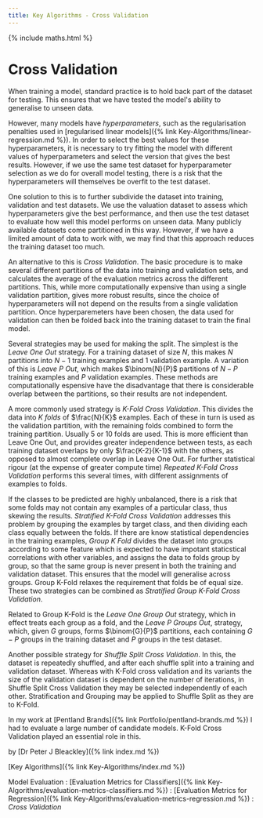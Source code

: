 ```yaml
---
title: Key Algorithms - Cross Validation
---
```


{% include maths.html %}

# Cross Validation

When training a model, standard practice is to hold back part of the dataset for testing. This ensures that we have tested the model's ability to generalise to unseen data.

However, many models have *hyperparameters*, such as the regularisation penalties used in [regularised linear models]({% link Key-Algorithms/linear-regression.md %}). In order to select the best values for these hyperparameters, it is necessary to try fitting the model with different values of hyperparameters and select the version that gives the best results. However, if we use the same test dataset for hyperparameter selection as we do for overall model testing, there is a risk that the hyperparameters will themselves be overfit to the test dataset.

One solution to this is to further subdivide the dataset into training, validation and test datasets. We use the valuation dataset to assess which hyperparameters give the best performance, and then use the test dataset to evaluate how well this model performs on unseen data. Many publicly available datasets come partitioned in this way. However, if we have a limited amount of data to work with, we may find that this approach reduces the training dataset too much.

An alternative to this is *Cross Validation*. The basic procedure is to make several different partitions of the data into training and validation sets, and calculates the average of the evaluation metrics across the different partitions. This, while more computationally expensive than using a single validation partition, gives more robust results, since the choice of hyperparameters will not depend on the results from a single validation partition. Once hyperparemeters have been chosen, the data used for validation can then be folded back into the training dataset to train the final model.

Several strategies may be used for making the split. The simplest is the *Leave One Out* strategy. For a training dataset of size $N$, this makes $N$ partitions into $N-1$ training examples and 1 validation example. A variation of this is *Leave P Out*, which makes $\binom{N}{P}$ partitions of $N-P$ training examples and $P$ validation examples. These methods are computationally espensive have the disadvantage that there is considerable overlap between the partitions, so their results are not independent.

A more commonly used strategy is *K-Fold Cross Validation*. This divides the data into $K$ *folds* of $\frac{N}{K}$ examples. Each of these in turn is used as the validation partition, with the remaining folds combined to form the training partition. Usually 5 or 10 folds are used. This is more efficient than Leave One Out, and provides greater independence between tests, as each training dataset overlaps by only $\frac{K-2}{K-1}$ with the others, as opposed to almost complete overlap in Leave One Out. For further statistical rigour (at the expense of greater compute time) *Repeated K-Fold Cross Validation* performs this several times, with different assignments of examples to folds. 

If the classes to be predicted are highly unbalanced, there is a risk that some folds may not contain any examples of a particular class, thus skewing the results. *Stratified K-Fold Cross Validation* addresses this problem by grouping the examples by target class, and then dividing each class equally between the folds. If there are know statistical dependencies in the training examples, *Group K Fold* divides the dataset into groups according to some feature which is expected to have impotant staticstical correlations with other variables, and assigns the data to folds group by group, so that the same group is never present in both the training and validation dataset. This ensures that the model will generalise across groups. Group K-Fold relaxes the requirement that folds be of equal size. These two strategies can be combined as *Stratified Group K-Fold Cross Validation*.

Related to Group K-Fold is the *Leave One Group Out* strategy, which in effect treats each group as a fold, and the *Leave P Groups Out*, strategy, which, given $G$ groups, forms $\binom{G}{P}$ partitions, each containing $G-P$ groups in the training dataset and $P$ groups in the test dataset.

Another possible strategy for *Shuffle Split Cross Validation*. In this, the dataset is repeatedly shuffled, and after each shuffle split into a training and validation dataset. Whereas with K-Fold cross validation and its variants the size of the validation dataset is dependent on the number of iterations, in Shuffle Split Cross Validation they may be selected independently of each other. Stratification and Grouping may be applied to Shuffle Split as they are to K-Fold.

In my work at [Pentland Brands]({% link Portfolio/pentland-brands.md %}) I had to evaluate a large number of candidate models. K-Fold Cross Validation played an essential role in this.

by [Dr Peter J Bleackley]({% link index.md %})

[Key Algorithms]({% link Key-Algorithms/index.md %})

Model Evaluation
: [Evaluation Metrics for Classifiers]({% link Key-Algorithms/evaluation-metrics-classifiers.md %})
: [Evaluation Metrics for Regression]({% link Key-Algorithms/evaluation-metrics-regression.md %})
: *Cross Validation*

